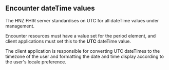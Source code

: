 ## Encounter dateTime values

The HNZ FHIR server standardises on UTC for all dateTime values under management.

Encounter resources must have a value set for the period element, and client applications must set this to the **UTC** dateTime value.

The client application is responsible for converting UTC dateTimes to the timezone of the user and formatting the date and time display according to the user's locale preference.
